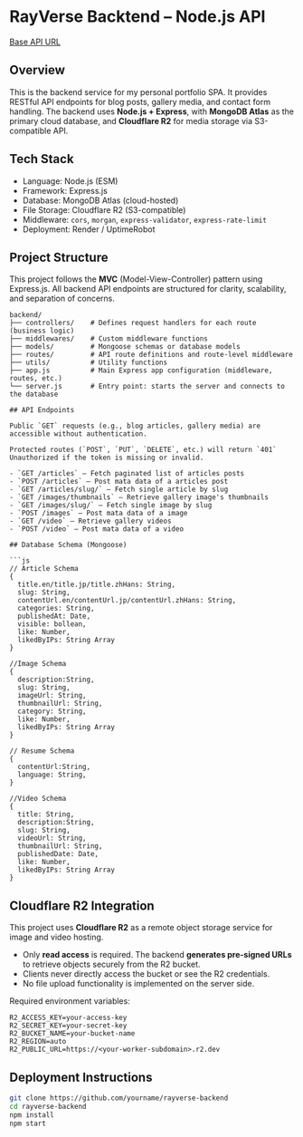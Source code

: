 # RayVerse Backtend – Node.js API

[Base API URL](https://rayverse.onrender.com/api/v1)

## Overview

This is the backend service for my personal portfolio SPA. It provides RESTful API endpoints for blog posts, gallery media, and contact form handling. The backend uses **Node.js + Express**, with **MongoDB Atlas** as the primary cloud database, and **Cloudflare R2** for media storage via S3-compatible API.

## Tech Stack

- Language: Node.js (ESM)
- Framework: Express.js
- Database: MongoDB Atlas (cloud-hosted)
- File Storage: Cloudflare R2 (S3-compatible)
- Middleware: `cors`, `morgan`, `express-validator`, `express-rate-limit`
- Deployment: Render / UptimeRobot

## Project Structure

This project follows the **MVC** (Model-View-Controller) pattern using Express.js. All backend API endpoints are structured for clarity, scalability, and separation of concerns.

````text
backend/
├── controllers/    # Defines request handlers for each route (business logic)
├── middlewares/    # Custom middleware functions
├── models/         # Mongoose schemas or database models
├── routes/         # API route definitions and route-level middleware
├── utils/          # Utility functions
├── app.js          # Main Express app configuration (middleware, routes, etc.)
└── server.js       # Entry point: starts the server and connects to the database

## API Endpoints

Public `GET` requests (e.g., blog articles, gallery media) are accessible without authentication.

Protected routes (`POST`, `PUT`, `DELETE`, etc.) will return `401` Unauthorized if the token is missing or invalid.

- `GET /articles` — Fetch paginated list of articles posts
- `POST /articles` — Post mata data of a articles post
- `GET /articles/slug/` — Fetch single article by slug
- `GET /images/thumbnails` — Retrieve gallery image's thumbnails
- `GET /images/slug/` — Fetch single image by slug
- `POST /images` — Post mata data of a image
- `GET /video` — Retrieve gallery videos
- `POST /video` — Post mata data of a video

## Database Schema (Mongoose)

```js
// Article Schema
{
  title.en/title.jp/title.zhHans: String,
  slug: String,
  contentUrl.en/contentUrl.jp/contentUrl.zhHans: String,
  categories: String,
  publishedAt: Date,
  visible: bollean,
  like: Number,
  likedByIPs: String Array
}

//Image Schema
{
  description:String,
  slug: String,
  imageUrl: String,
  thumbnailUrl: String,
  category: String,
  like: Number,
  likedByIPs: String Array
}

// Resume Schema
{
  contentUrl:String,
  language: String,
}

//Video Schema
{
  title: String,
  description:String,
  slug: String,
  videoUrl: String,
  thumbnailUrl: String,
  publishedDate: Date,
  like: Number,
  likedByIPs: String Array
}
````

## Cloudflare R2 Integration

This project uses **Cloudflare R2** as a remote object storage service for image and video hosting.

- Only **read access** is required. The backend **generates pre-signed URLs** to retrieve objects securely from the R2 bucket.
- Clients never directly access the bucket or see the R2 credentials.
- No file upload functionality is implemented on the server side.

Required environment variables:

```env
R2_ACCESS_KEY=your-access-key
R2_SECRET_KEY=your-secret-key
R2_BUCKET_NAME=your-bucket-name
R2_REGION=auto
R2_PUBLIC_URL=https://<your-worker-subdomain>.r2.dev
```

## Deployment Instructions

```bash
git clone https://github.com/yourname/rayverse-backend
cd rayverse-backend
npm install
npm start
```
